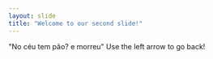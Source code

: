 ```yaml
---
layout: slide
title: "Welcome to our second slide!"
---
```

"No céu tem pão? e morreu"
Use the left arrow to go back!
